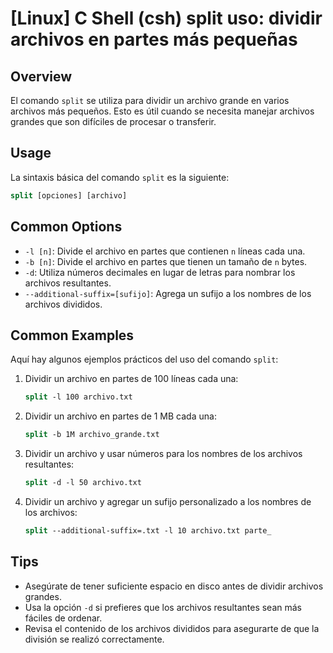 # [Linux] C Shell (csh) split uso: dividir archivos en partes más pequeñas

## Overview
El comando `split` se utiliza para dividir un archivo grande en varios archivos más pequeños. Esto es útil cuando se necesita manejar archivos grandes que son difíciles de procesar o transferir.

## Usage
La sintaxis básica del comando `split` es la siguiente:

```csh
split [opciones] [archivo]
```

## Common Options
- `-l [n]`: Divide el archivo en partes que contienen `n` líneas cada una.
- `-b [n]`: Divide el archivo en partes que tienen un tamaño de `n` bytes.
- `-d`: Utiliza números decimales en lugar de letras para nombrar los archivos resultantes.
- `--additional-suffix=[sufijo]`: Agrega un sufijo a los nombres de los archivos divididos.

## Common Examples
Aquí hay algunos ejemplos prácticos del uso del comando `split`:

1. Dividir un archivo en partes de 100 líneas cada una:
   ```csh
   split -l 100 archivo.txt
   ```

2. Dividir un archivo en partes de 1 MB cada una:
   ```csh
   split -b 1M archivo_grande.txt
   ```

3. Dividir un archivo y usar números para los nombres de los archivos resultantes:
   ```csh
   split -d -l 50 archivo.txt
   ```

4. Dividir un archivo y agregar un sufijo personalizado a los nombres de los archivos:
   ```csh
   split --additional-suffix=.txt -l 10 archivo.txt parte_
   ```

## Tips
- Asegúrate de tener suficiente espacio en disco antes de dividir archivos grandes.
- Usa la opción `-d` si prefieres que los archivos resultantes sean más fáciles de ordenar.
- Revisa el contenido de los archivos divididos para asegurarte de que la división se realizó correctamente.